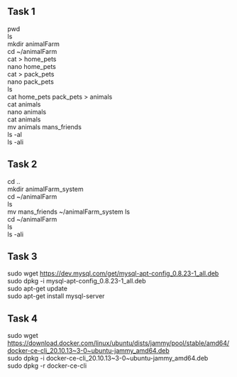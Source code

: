 ## Task 1
pwd   
ls   
mkdir animalFarm  
cd ~/animalFarm  
cat > home_pets  
nano home_pets  
cat > pack_pets  
nano pack_pets  
ls  
cat home_pets pack_pets > animals  
cat animals  
nano animals  
cat animals  
mv animals mans_friends  
ls -al  
ls -ali  

## Task 2
cd ..   
mkdir animalFarm_system    
cd ~/animalFarm    
ls  
mv mans_friends ~/animalFarm_system 
ls     
cd ~/animalFarm  
ls  
ls -ali    

## Task 3
sudo wget https://dev.mysql.com/get/mysql-apt-config_0.8.23-1_all.deb    
sudo dpkg -i mysql-apt-config_0.8.23-1_all.deb    
sudo apt-get update    
sudo apt-get install mysql-server    

## Task 4
sudo wget https://download.docker.com/linux/ubuntu/dists/jammy/pool/stable/amd64/docker-ce-cli_20.10.13~3-0~ubuntu-jammy_amd64.deb    
sudo dpkg -i docker-ce-cli_20.10.13~3-0~ubuntu-jammy_amd64.deb    
sudo dpkg -r docker-ce-cli  